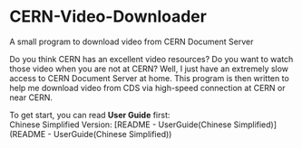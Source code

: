 CERN-Video-Downloader
=====================

A small program to download video from CERN Document Server

Do you think CERN has an excellent video resources? Do you want to watch those video when you are not at CERN?
Well, I just have an extremely slow access to CERN Document Server at home. This program is then written to help me download video from CDS via high-speed connection at CERN or near CERN.

To get start, you can read **User Guide** first:  
Chinese Simplified Version: [README - UserGuide(Chinese Simplified)](README - UserGuide(Chinese Simplified))
